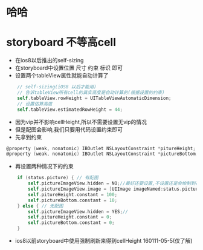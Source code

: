 # 哈哈
# storyboard 不等高cell

* 在ios8以后推出的self-sizing
* 在storyboard中设置位置 尺寸 约束 标识 即可
* 设置两个tableView属性就能自动计算了

```objectivec
    // self-sizing(iOS8 以后才能用)
    // 告诉tableView所有cell的真实高度是自动计算的(根据设置的约束)
    self.tableView.rowHeight = UITableViewAutomaticDimension;
    // 设置估算高度
    self.tableView.estimatedRowHeight = 44;
```

* 因为vip并不影响cellHeight,所以不需要设置无vip的情况
* 但是配图会影响,我们只要用代码设置约束即可
* 先拿到约束
```objectivec
@property (weak, nonatomic) IBOutlet NSLayoutConstraint *pitureHeight;
@property (weak, nonatomic) IBOutlet NSLayoutConstraint *pictureBottom;
```
* 再设置两种情况下的约束
```objectivec
    if (status.picture) { // 有配图
        self.pictureImageView.hidden = NO;//最好还要设置,不设置还是会绘制到视图中,只是看不到,设置了根本不会去绘制了
        self.pictureImageView.image = [UIImage imageNamed:status.picture];
        self.pitureHeight.constant = 100;
        self.pictureBottom.constant = 10;
    } else { // 无配图
        self.pictureImageView.hidden = YES;//
        self.pitureHeight.constant = 0;
        self.pictureBottom.constant = 0;
    }
```

* ios8以前storyboard中使用强制刷新来得到cellHeight 160111-05-5(仅了解)
